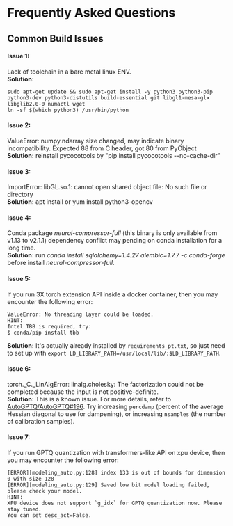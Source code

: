 Frequently Asked Questions
===
## Common Build Issues
#### Issue 1: 
Lack of toolchain in a bare metal linux ENV.   
**Solution:** 
```shell
sudo apt-get update && sudo apt-get install -y python3 python3-pip python3-dev python3-distutils build-essential git libgl1-mesa-glx libglib2.0-0 numactl wget
ln -sf $(which python3) /usr/bin/python
```
#### Issue 2:  
ValueError: numpy.ndarray size changed, may indicate binary incompatibility. Expected 88 from C header, got 80 from PyObject     
**Solution:** reinstall pycocotools by "pip install pycocotools --no-cache-dir"  
#### Issue 3:  
ImportError: libGL.so.1: cannot open shared object file: No such file or directory   
**Solution:** apt install or yum install python3-opencv
#### Issue 4:  
Conda package *neural-compressor-full* (this binary is only available from v1.13 to v2.1.1) dependency conflict may pending on conda installation for a long time.   
**Solution:** run *conda install sqlalchemy=1.4.27 alembic=1.7.7 -c conda-forge* before install *neural-compressor-full*. 
#### Issue 5: 
If you run 3X torch extension API inside a docker container, then you may encounter the following error:  
```shell
ValueError: No threading layer could be loaded.
HINT:
Intel TBB is required, try:
$ conda/pip install tbb
```
**Solution:** It's actually already installed by `requirements_pt.txt`, so just need to set up with `export LD_LIBRARY_PATH=/usr/local/lib/:$LD_LIBRARY_PATH`. 
#### Issue 6:  
torch._C._LinAlgError: linalg.cholesky: The factorization could not be completed because the input is not positive-definite.  
**Solution:** This is a known issue. For more details, refer to 
[AutoGPTQ/AutoGPTQ#196](https://github.com/AutoGPTQ/AutoGPTQ/issues/196). 
Try increasing `percdamp` (percent of the average Hessian diagonal to use for dampening), 
or increasing `nsamples` (the number of calibration samples).
#### Issue 7:  
If you run GPTQ quantization with transformers-like API on xpu device, then you may encounter the following error:  
```shell
[ERROR][modeling_auto.py:128] index 133 is out of bounds for dimension 0 with size 128
[ERROR][modeling_auto.py:129] Saved low bit model loading failed, please check your model.
HINT:
XPU device does not support `g_idx` for GPTQ quantization now. Please stay tuned.
You can set desc_act=False.
```